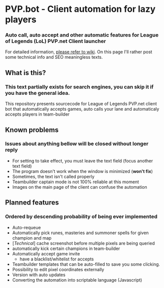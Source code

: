 # PVP.bot - Client automation for lazy players
### Auto call, auto accept and other automatic features for League of Legends (LoL) PVP.net Client launcher

For detailed information, [please refer to wiki](https://github.com/Darker/auto-client/wiki). On this page I'll
rather post some technical info and SEO meaningless texts.

## What is this?
### This text partially exists for search engines, you can skip it if you have the general idea.
This repository presents sourcecode for League of Legends PVP.net client bot that automatically accepts games, 
auto calls your lane and automaticaly accepts players in team-builder

## Known problems
### Issues about anything bellow will be closed without longer reply

 - For setting to take effect, you must leave the text field (focus another text field)
 - The program doesn't work when the window is minimized (**won't fix**)
 - Sometimes, the text isn't called properly
 - Teambuilder captain mode is not 100% reliable at this moment
 - Images on the main page of the client can confuse the automation
 
## Planned features
### Ordered by descending probability of being ever implemented

 - Auto-requeue
 - Automatically pick runes, masteries and summoner spells for given champion and map
 - [*Technical*] cache screenshot before multiple pixels are being queried
 - automatically kick certain champions in team-builder
 - Automatically accept game invite
   - have a blacklist/whitelist for accepts
 - Teambuilder templates that can be auto-filled to save you some clicking.
 - Possibility to edit pixel coordinates externally
 - Version with auto updates
 - Converting the automation into scriptable language (Javascript)
